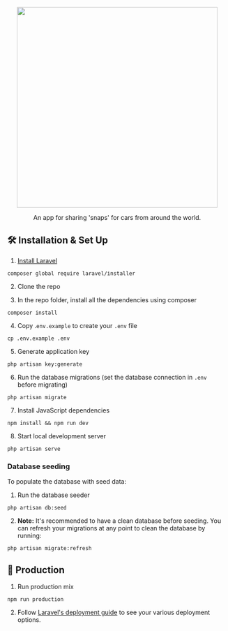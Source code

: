 <p align="center">
  <a href="http://autosnapsprod2-env.eba-33dhndq8.eu-west-2.elasticbeanstalk.com/"><img width="460" src="https://raw.githubusercontent.com/advanced-web/advanced-application-sambrock/main/public/images/logo.png?token=AKHEMGMDVI2BYMPCXLKFIKC77S4HG"></a>
</p>

<p align="center">An app for sharing 'snaps' for cars from around the world.  </p>

## 🛠 Installation & Set Up

1. [Install Laravel](https://laravel.com/docs/8.x/installation)
```
composer global require laravel/installer
```
2. Clone the repo

3. In the repo folder, install all the dependencies using composer
```
composer install
```
4. Copy .`env.example` to create your `.env` file
```
cp .env.example .env
```
5. Generate application key
```
php artisan key:generate
```
6. Run the database migrations (set the database connection in `.env` before migrating)
```
php artisan migrate
```
7. Install JavaScript dependencies
```
npm install && npm run dev
```
8. Start local development server
```
php artisan serve
```

### Database seeding
To populate the database with seed data:
1. Run the database seeder
```
php artisan db:seed
```
2.  **Note:** It's recommended to have a clean database before seeding. You can refresh your migrations at any point to clean the database by running:
```
php artisan migrate:refresh
```

## 🚀 Production

1. Run production mix
```
npm run production
```
2. Follow [Laravel's deployment guide](https://laravel.com/docs/8.x/deployment) to see your various deployment options.
